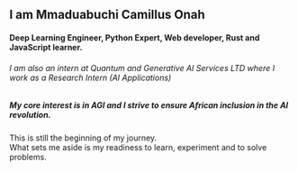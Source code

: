 ## I am Mmaduabuchi Camillus Onah
#### Deep Learning Engineer, Python Expert, Web developer, Rust and JavaScript learner.
###### I am also an intern at Quantum and Generative AI Services LTD where I work as a Research Intern (AI Applications)

##### My core interest is in AGI and I strive to ensure African inclusion in the AI revolution.

This is still the beginning of my journey. <br>
What sets me aside is my readiness to learn, experiment and to solve problems.


<!--
**mconah/mconah** is a ✨ _special_ ✨ repository because its `README.md` (this file) appears on your GitHub profile.

Here are some ideas to get you started:

- 🔭 I’m currently working on ...
- 🌱 I’m currently learning ...
- 👯 I’m looking to collaborate on ...
- 🤔 I’m looking for help with ...
- 💬 Ask me about ...
- 📫 How to reach me: ...
- 😄 Pronouns: ...
- ⚡ Fun fact: ...
-->
